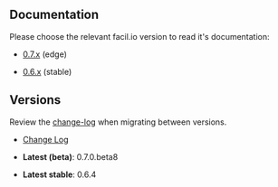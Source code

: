 ## Documentation

Please choose the relevant facil.io version to read it's documentation:

* [0.7.x](/0.7.x/index) (edge)

* [0.6.x](/0.6.x/index) (stable)

## Versions

Review the [change-log](changelog) when migrating between versions.

* [Change Log](changelog)

* **Latest (beta)**: 0.7.0.beta8

* **Latest stable**: 0.6.4


